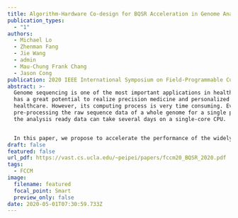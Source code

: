 ```yaml
---
title: Algorithm-Hardware Co-design for BQSR Acceleration in Genome Analysis ToolKit
publication_types:
  - "1"
authors:
  - Michael Lo
  - Zhenman Fang
  - Jie Wang
  - admin
  - Mau-Chung Frank Chang
  - Jason Cong
publication: 2020 IEEE International Symposium on Field-Programmable Custom Computing Machines (FCCM'20)
abstract: >-
  Genome sequencing is one of the most important applications in healthcare and
  has a great potential to realize precision medicine and personalized
  healthcare. However, its computing process is very time consuming. Even
  pre-processing the raw sequence data of a whole genome for a single person to
  the analysis ready data can take several days on a single-core CPU.


  In this paper, we propose to accelerate the performance of the widely used Genome Analysis ToolKit (GATK) using FPGAs. More specifically, we focus on the algorithm and hardware codesign for the Base Quality Score Re-calibration (BQSR) step in GATK, which is an important and time-consuming step to correct systematic errors made by a sequencing machine. Prior studies did not consider hardware acceleration for BQSR because it requires a large amount of memory with random access and has a lot of control flow. To address these challenges, we first adapt the algorithm to resolve the random memory access conflicts to achieve a fully pipelined accelerator design and reduce its dataset size. Second, we leverage the newly introduced large-capacity UltraRAM (URAM) in Xilinx UltraScale+ FPGAs to buffer BQSR’s large dataset on chip, and further optimize its operating frequency. Finally, we also explore the coarse-grained pipeline and parallelism to improve the overall performance of the BQSR accelerator. Compared to the latest software implementation of GATK 4.1 running on single-thread and 56-thread CPUs (14nm Xeon E5-2680 v4), our FPGA accelerator running on Xilinx 16nm UltraScale+ VCU1525 board achieves up to 40.7x and 8.5x speedups, respectively.
draft: false
featured: false
url_pdf: https://vast.cs.ucla.edu/~peipei/papers/fccm20_BQSR_2020.pdf
tags:
  - FCCM
image:
  filename: featured
  focal_point: Smart
  preview_only: false
date: 2020-05-01T07:30:59.733Z
---
```

